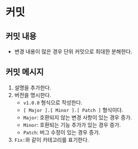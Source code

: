 # 커밋
## 커밋 내용
* 변경 내용이 많은 경우 단위 커밋으로 최대한 분해한다.

## 커밋 메시지
1. 설명을 추가한다.
2. 버전을 명시한다.
   * `v1.0.0` 형식으로 작성한다.
   * `[ Major ].[ Minor ].[ Patch ]` 형식이다.
   * `Major`: 호환되지 않는 변경 사항이 있는 경우 증가.
   * `Minor`: 호환되는 기능 추가가 있는 경우 증가.
   * `Patch`: 버그 수정이 있는 경우 증가.
3. `Fix:`와 같이 카테고리를 표기한다.
